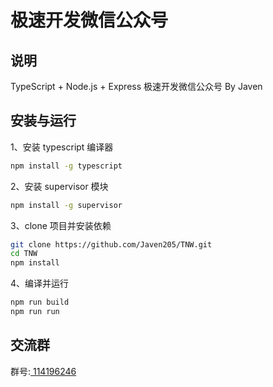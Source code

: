 # 极速开发微信公众号

## 说明

TypeScript + Node.js + Express 极速开发微信公众号 By Javen


## 安装与运行

1、安装 typescript 编译器

```bash
npm install -g typescript
```

2、安装 supervisor 模块

```bash
npm install -g supervisor
```

3、clone 项目并安装依赖

```bash
git clone https://github.com/Javen205/TNW.git
cd TNW
npm install 
```

4、编译并运行

```bash
npm run build
npm run run
```

## 交流群

群号:[ 114196246](https:shang.qq.com/wpa/qunwpa?idkey=a1e4fd8c71008961bd4fc8eeea224e726afd5e5eae7bf1d96d3c77897388bf24)

